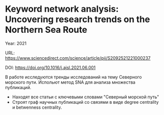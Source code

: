 # Keyword network analysis: Uncovering research trends on the Northern Sea Route

Year: 2021

URL: https://www.sciencedirect.com/science/article/pii/S2092521221000237

DOI: https://doi.org/10.1016/j.ajsl.2021.06.001

В работе исследуются тренды исследований на тему Северного морского пути. Испольют метод SNA для анализа множества публикаций. 
- Находят все статьи с ключевыми словами "Северный морской путь"
- Строят граф научных публикаций со связями в виде degree centrality и betwenness centrality.